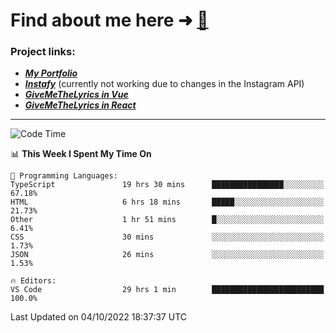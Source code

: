 # Find about me here ➜ [🧑](https://pauabella.dev)

### Project links:
- ***[My Portfolio](https://pauabella.dev)***
- ***[Instafy](https://instafy.me)*** (currently not working due to changes in the Instagram API)
- ***[GiveMeTheLyrics in Vue](https://lyrics.pauabella.dev)***
- ***[GiveMeTheLyrics in React](https://pauabella.dev/GiveMeTheLyrics)***

---
<!--START_SECTION:waka-->
![Code Time](http://img.shields.io/badge/Code%20Time-1%2C509%20hrs%2027%20mins-blue)

📊 **This Week I Spent My Time On** 

```text
💬 Programming Languages: 
TypeScript               19 hrs 30 mins      ████████████████░░░░░░░░░   67.18% 
HTML                     6 hrs 18 mins       █████░░░░░░░░░░░░░░░░░░░░   21.73% 
Other                    1 hr 51 mins        █░░░░░░░░░░░░░░░░░░░░░░░░   6.41% 
CSS                      30 mins             ░░░░░░░░░░░░░░░░░░░░░░░░░   1.73% 
JSON                     26 mins             ░░░░░░░░░░░░░░░░░░░░░░░░░   1.53%

🔥 Editors: 
VS Code                  29 hrs 1 min        █████████████████████████   100.0%

```


 Last Updated on 04/10/2022 18:37:37 UTC
<!--END_SECTION:waka-->
